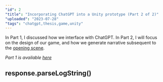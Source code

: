 ```yaml
---
"id": 2
"title": "Incorporating ChatGPT into a Unity prototype (Part 2 of 2)"
"uploaded": "2023-07-28"
"tags": "chatgpt,thesis,game,unity"
---
```


In Part 1, I discussed how we interface with ChatGPT. In Part 2, I will focus on the design of our game, and how we generate narrative subsequent to the [opening scene](/blog/post/Incorporating%20ChatGPT%20into%20a%20Unity%20prototype%20(Part%201%20of%202)#Instantiating%20assets).

_Part 1 is available [here](/blog/post/Incorporating%20ChatGPT%20into%20a%20Unity%20prototype%20(Part%201%20of%202))_

## response.parseLogString()